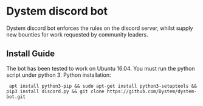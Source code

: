 Dystem discord bot
==================

Dystem discord bot enforces the rules on the discord server, whilst supply new bounties for work requested by community leaders.

## Install Guide

The bot has been tested to work on Ubuntu 16.04. You must run the python script under python 3. Python installation:

```  apt install python3-pip && sudo apt-get install python3-setuptools && pip3 install discord.py && git clone https://github.com/Dystem/dystem-bot.git ``` 
